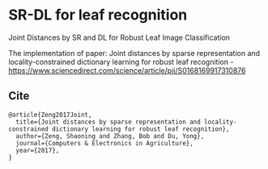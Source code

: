 # SR-DL for leaf recognition
Joint Distances by SR and DL for Robust Leaf Image Classification

The implementation of paper: Joint distances by sparse representation and locality-constrained dictionary learning for robust leaf recognition - https://www.sciencedirect.com/science/article/pii/S0168169917310876 

## Cite 
```   
@article{Zeng2017Joint,
  title={Joint distances by sparse representation and locality-constrained dictionary learning for robust leaf recognition},
  author={Zeng, Shaoning and Zhang, Bob and Du, Yong},
  journal={Computers & Electronics in Agriculture},
  year={2017},
}  



